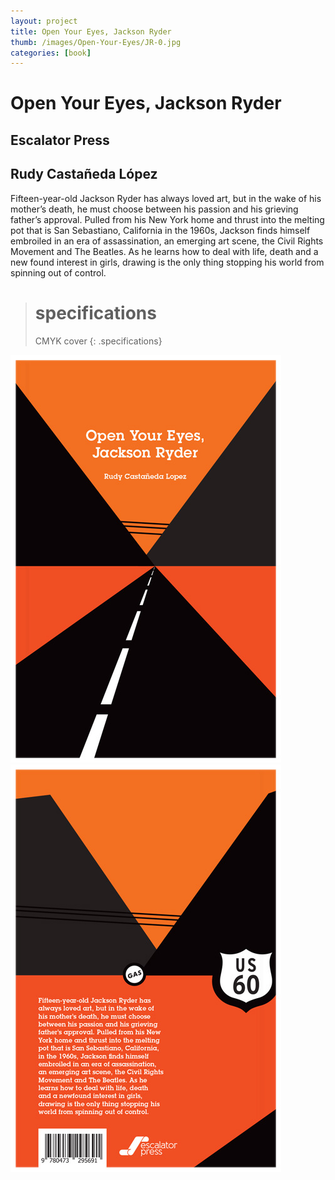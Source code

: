 ```yaml
---
layout: project
title: Open Your Eyes, Jackson Ryder
thumb: /images/Open-Your-Eyes/JR-0.jpg
categories: [book]
---
```


# Open Your Eyes, Jackson Ryder

## Escalator Press

## Rudy Castañeda López

Fifteen-year-old Jackson Ryder has always loved art, but in the wake of his mother’s death, he must choose between his passion and his grieving father’s approval. Pulled from his New York home and thrust into the melting pot that is San Sebastiano, California in the 1960s, Jackson finds himself embroiled in an era of assassination, an emerging art scene, the Civil Rights Movement and The Beatles. As he learns how to deal with life, death and a new found interest in girls, drawing is the only thing stopping his world from spinning out of control.


> # specifications
> CMYK cover 
{: .specifications}

![](/images/Open-Your-Eyes/JR-1.jpg)
![](/images/Open-Your-Eyes/JR-2.jpg)